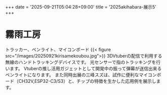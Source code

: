 +++
date = '2025-09-21T05:04:28+09:00'
title = '2025akihabara-展示5'
+++
# 霧雨工房
トラッカー、ペンライト、マイコンボード
{{< figure src="/images/20250921kirisamekoubou.jpg">}}
3DVtuberの配信で利用する無線のハンドトラッキングデバイスです。
光センサーで指のトラッキングを行います。
Vtuberの推し活用ガジェットとして開発中の振って弾幕が送信出来るペンライトになります。
また同時出展の三峰スズは、試作に便利なマイコンボード（CH32V,ESP32-C3/S3）と、チップの特徴を生かした応用例を展示します。